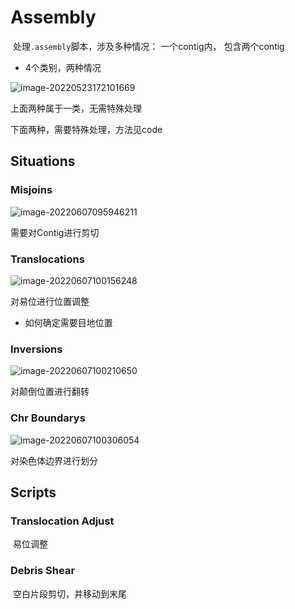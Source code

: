 # Assembly

​		处理`.assembly`脚本，涉及多种情况： 一个contig内， 包含两个contig

- 4个类别，两种情况

![image-20220523172101669](https://s2.loli.net/2022/05/23/Mavhw3YuCs6QUWI.png)



上面两种属于一类，无需特殊处理

下面两种，需要特殊处理，方法见code





## Situations



### Misjoins

![image-20220607095946211](https://s2.loli.net/2022/06/07/M6AISctkupmQ1lO.png)



需要对Contig进行剪切



### Translocations

![image-20220607100156248](https://s2.loli.net/2022/06/07/i6bfCNHnOkLg9jd.png)



对易位进行位置调整

- 如何确定需要目地位置





### Inversions

![image-20220607100210650](https://s2.loli.net/2022/06/07/HXtypVxKgjzPk32.png)



对颠倒位置进行翻转





### Chr Boundarys

![image-20220607100306054](https://s2.loli.net/2022/06/07/S6hfjEsIqx4uAFd.png)



对染色体边界进行划分





## Scripts

### Translocation Adjust

​		易位调整





### Debris Shear

​		空白片段剪切，并移动到末尾



